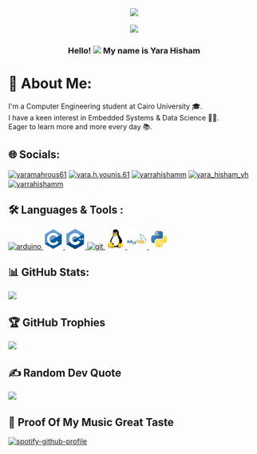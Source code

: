 <div id="header" align="center">
  <img src="https://media.giphy.com/media/paTz7UZbPfTZFRYnnB/giphy.gif" width="250"/>
  
 ![](https://komarev.com/ghpvc/?username=YaraHisham61&color=blueviolet)
</div>
<h3 align="center">Hello! <img src="https://media.giphy.com/media/hvRJCLFzcasrR4ia7z/giphy.gif" width="22px"/> My name is Yara Hisham</h3>

# 💫 About Me:
I'm a Computer Engineering student at Cairo University 🎓. <br>I have a keen interest in Embedded Systems & Data Science 👩‍💻.<br>Eager to learn more and more every day 📚.<br>


## 🌐 Socials:
<a href="https://linkedin.com/in/yaramahrous61" target="blank"><img align="center" src="https://raw.githubusercontent.com/rahuldkjain/github-profile-readme-generator/master/src/images/icons/Social/linked-in-alt.svg" alt="yaramahrous61" height="30" width="40" /></a>
<a href="https://fb.com/yara.h.younis.61" target="blank"><img align="center" src="https://raw.githubusercontent.com/rahuldkjain/github-profile-readme-generator/master/src/images/icons/Social/facebook.svg" alt="yara.h.younis.61" height="30" width="40" /></a>
<a href="https://www.codechef.com/users/yarrahishamm" target="blank"><img align="center" src="https://cdn.jsdelivr.net/npm/simple-icons@3.1.0/icons/codechef.svg" alt="yarrahishamm" height="30" width="40" /></a>
<a href="https://www.hackerrank.com/yara_hisham_yh" target="blank"><img align="center" src="https://raw.githubusercontent.com/rahuldkjain/github-profile-readme-generator/master/src/images/icons/Social/hackerrank.svg" alt="yara_hisham_yh" height="30" width="40" /></a>
<a href="https://codeforces.com/profile/yarrahishamm" target="blank"><img align="center" src="https://raw.githubusercontent.com/rahuldkjain/github-profile-readme-generator/master/src/images/icons/Social/codeforces.svg" alt="yarrahishamm" height="30" width="40" /></a>
</p>

## :hammer_and_wrench: Languages & Tools :
<p align="left"> <a href="https://www.arduino.cc/" target="_blank" rel="noreferrer"> <img src="https://cdn.worldvectorlogo.com/logos/arduino-1.svg" alt="arduino" width="40" height="40"/> </a> <a href="https://www.cprogramming.com/" target="_blank" rel="noreferrer"> <img src="https://raw.githubusercontent.com/devicons/devicon/master/icons/c/c-original.svg" alt="c" width="40" height="40"/> </a> <a href="https://www.w3schools.com/cpp/" target="_blank" rel="noreferrer"> <img src="https://raw.githubusercontent.com/devicons/devicon/master/icons/cplusplus/cplusplus-original.svg" alt="cplusplus" width="40" height="40"/> </a> <a href="https://git-scm.com/" target="_blank" rel="noreferrer"> <img src="https://www.vectorlogo.zone/logos/git-scm/git-scm-icon.svg" alt="git" width="40" height="40"/> </a> <a href="https://www.linux.org/" target="_blank" rel="noreferrer"> <img src="https://raw.githubusercontent.com/devicons/devicon/master/icons/linux/linux-original.svg" alt="linux" width="40" height="40"/> </a> <a href="https://www.mysql.com/" target="_blank" rel="noreferrer"> <img src="https://raw.githubusercontent.com/devicons/devicon/master/icons/mysql/mysql-original-wordmark.svg" alt="mysql" width="40" height="40"/> </a> <a href="https://www.python.org" target="_blank" rel="noreferrer"> <img src="https://raw.githubusercontent.com/devicons/devicon/master/icons/python/python-original.svg" alt="python" width="40" height="40"/> </a> </p>

## 📊 GitHub Stats:
![](https://github-readme-streak-stats.herokuapp.com/?user=YaraHisham61&theme=midnight-purple&hide_border=true)<br/>

## 🏆 GitHub Trophies
![](https://github-profile-trophy.vercel.app/?username=YaraHisham61&theme=discord&no-frame=true&no-bg=false&margin-w=4)

## ✍️ Random Dev Quote
![](https://quotes-github-readme.vercel.app/api?type=horizontal&theme=dark)

## 🎼 Proof Of My Music Great Taste
[![spotify-github-profile](https://spotify-github-profile.vercel.app/api/view?uid=uqxl0pjgvh3f2kgzz1zo96jjz&cover_image=true&theme=novatorem&bar_color=6553c1&bar_color_cover=false)](https://github.com/kittinan/spotify-github-profile)
